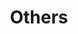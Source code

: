 ---
layout: page
title: Others
nav: true
nav_order: 6
dropdown: true
children: 
    - title: Miscellaneous
      permalink: /miscellaneous/

    # - title: publications
    #   permalink: /publications/
    
---